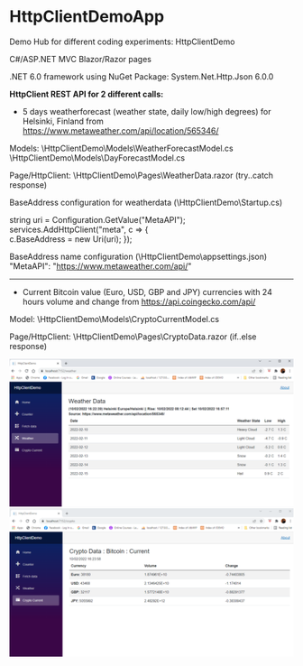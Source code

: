 # HttpClientDemoApp
Demo Hub for different coding experiments: HttpClientDemo

C#/ASP.NET MVC Blazor/Razor pages

.NET 6.0 framework
using NuGet Package: System.Net.Http.Json 6.0.0

<b>HttpClient REST API for 2 different calls:</b> 

- 5 days weatherforecast (weather state, daily low/high degrees) for Helsinki, Finland from https://www.metaweather.com/api/location/565346/

Models:
\HttpClientDemo\Models\WeatherForecastModel.cs
\HttpClientDemo\Models\DayForecastModel.cs

Page/HttpClient: 
\HttpClientDemo\Pages\WeatherData.razor (try..catch response)

BaseAddress configuration for weatherdata (\HttpClientDemo\Startup.cs)

string uri = Configuration.GetValue<string>("MetaAPI");
services.AddHttpClient("meta", c =>
{                
c.BaseAddress = new Uri(uri);
});

BaseAddress name configuration (\HttpClientDemo\appsettings.json)
 "MetaAPI": "https://www.metaweather.com/api/" 

-------------------------------------------------------------------------------------
  
- Current Bitcoin value (Euro, USD, GBP and JPY) currencies with 24 hours volume and change from https://api.coingecko.com/api/
  
Model: 
\HttpClientDemo\Models\CryptoCurrentModel.cs
 
Page/HttpClient:
\HttpClientDemo\Pages\CryptoData.razor (if..else response) 



<img src="screenshots/screenshot_weather.png">

<img src="screenshots/screenshot_crypto.png">
